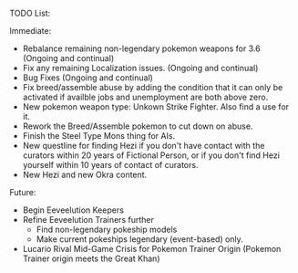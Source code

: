 TODO List:

Immediate: 

* Rebalance remaining non-legendary pokemon weapons for 3.6 (Ongoing and continual)
* Fix any remaining Localization issues. (Ongoing and continual)
* Bug Fixes (Ongoing and continual)
* Fix breed/assemble abuse by adding the condition that it can only be activated if availble jobs and unemployment are both above zero.
* New pokemon weapon type: Unkown Strike Fighter. Also find a use for it.
* Rework the Breed/Assemble pokemon to cut down on abuse. 
* Finish the Steel Type Mons thing for AIs.
* New questline for finding Hezi if you don't have contact with the curators within 20 years of Fictional Person, or if you don't find Hezi yourself within 10 years of contact of curators.
* New Hezi and new Okra content.

Future:

* Begin Eeveelution Keepers
* Refine Eeveelution Trainers further
  * Find non-legendary pokeship models
  * Make current pokeships legendary (event-based) only. 
* Lucario Rival Mid-Game Crisis for Pokemon Trainer Origin (Pokemon Trainer origin meets the Great Khan)
